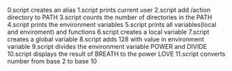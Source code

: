 0.script creates an alias
1.script prints current user
2.script add /action directory to PATH 
3.script counts the number of directories in the PATH
4.script prints the environment variables
5.script prints all variables(local and enviroment) and functions
6.script creates a local variable
7.script creates a global variable
8.script adds 128 with value in environment variable
9.script divides the environment variable POWER and DIVIDE
10.script displays the result of BREATH to the power LOVE
11.script converts number from base 2 to base 10
